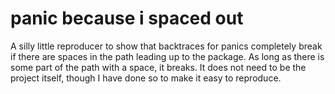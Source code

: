 panic because i spaced out
==========================
A silly little reproducer to show that backtraces for panics completely break if there are spaces in the path leading up to the package. As long as there is some part of the path with a space, it breaks. It does not need to be the project itself, though I have done so to make it easy to reproduce.

